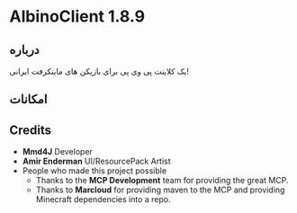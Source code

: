# AlbinoClient 1.8.9

## درباره
یک کلاینت پی وی پی برای بازیکن های ماینکرفت ایرانی!

## امکانات

## Credits
- **Mmd4J** Developer
- **Amir Enderman** UI/ResourcePack Artist
- People who made this project possible
    - Thanks to the **MCP Development** team for providing the great MCP.
    - Thanks to **Marcloud** for providing maven to the MCP and providing Minecraft dependencies into a repo.

